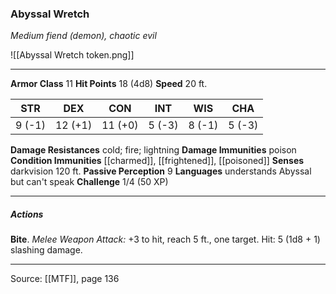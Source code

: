 ### Abyssal Wretch
_Medium fiend (demon), chaotic evil_

![[Abyssal Wretch token.png]]


---

**Armor Class** 11
**Hit Points** 18 (4d8)
**Speed** 20 ft.

| STR     | DEX     | CON     | INT     | WIS     | CHA     |
|---------|---------|---------|---------|---------|---------|
| 9 (-1) | 12 (+1) | 11 (+0) | 5 (-3) | 8 (-1) | 5 (-3) |

**Damage Resistances** cold; fire; lightning
**Damage Immunities** poison
**Condition Immunities** [[charmed]], [[frightened]], [[poisoned]]
**Senses** darkvision 120 ft.
**Passive Perception** 9
**Languages** understands Abyssal but can't speak
**Challenge** 1/4 (50 XP)

---

##### Actions
**Bite**. _Melee Weapon Attack:_ +3 to hit, reach 5 ft., one target. Hit: 5 (1d8 + 1) slashing damage.


---

Source: [[MTF]], page 136